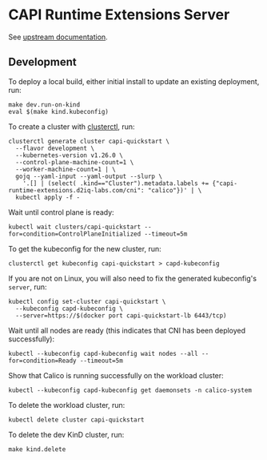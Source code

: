 <!--
 Copyright 2023 D2iQ, Inc. All rights reserved.
 SPDX-License-Identifier: Apache-2.0
 -->

# CAPI Runtime Extensions Server

See [upstream documentation](https://cluster-api.sigs.k8s.io/tasks/experimental-features/runtime-sdk/index.html).

## Development

To deploy a local build, either initial install to update an existing deployment, run:

```shell
make dev.run-on-kind
eval $(make kind.kubeconfig)
```

To create a cluster with [clusterctl](https://cluster-api.sigs.k8s.io/user/quick-start.html), run:

```shell
clusterctl generate cluster capi-quickstart \
  --flavor development \
  --kubernetes-version v1.26.0 \
  --control-plane-machine-count=1 \
  --worker-machine-count=1 | \
  gojq --yaml-input --yaml-output --slurp \
    '.[] | (select( .kind=="Cluster").metadata.labels += {"capi-runtime-extensions.d2iq-labs.com/cni": "calico"})' | \
  kubectl apply -f -
```

Wait until control plane is ready:

```shell
kubectl wait clusters/capi-quickstart --for=condition=ControlPlaneInitialized --timeout=5m
```

To get the kubeconfig for the new cluster, run:

```shell
clusterctl get kubeconfig capi-quickstart > capd-kubeconfig
```

If you are not on Linux, you will also need to fix the generated kubeconfig's `server`, run:

```shell
kubectl config set-cluster capi-quickstart \
  --kubeconfig capd-kubeconfig \
  --server=https://$(docker port capi-quickstart-lb 6443/tcp)
```

Wait until all nodes are ready (this indicates that CNI has been deployed successfully):

```shell
kubectl --kubeconfig capd-kubeconfig wait nodes --all --for=condition=Ready --timeout=5m
```

Show that Calico is running successfully on the workload cluster:

```shell
kubectl --kubeconfig capd-kubeconfig get daemonsets -n calico-system
```

To delete the workload cluster, run:

```shell
kubectl delete cluster capi-quickstart
```

To delete the dev KinD cluster, run:

```shell
make kind.delete
```
